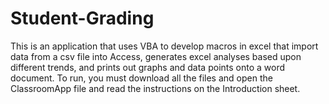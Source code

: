 # Student-Grading
This is an application that uses VBA to develop macros in excel that import data from a csv file into Access, generates excel analyses based upon different trends, and prints out graphs and data points onto a word document. To run, you must download all the files and open the ClassroomApp file and read the instructions on the Introduction sheet.
